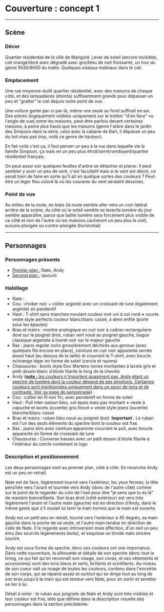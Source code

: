 # Couverture : concept 1

---

## Scène

### Décor

Quartier résidentiel de la ville de Marigold. Lever de soleil (encore invisible), ciel orangé/doré avec dégradé avec gris/bleu de nuit finissante, un truc du genre 5h30/6h00 du matin. Quelques oiseaux matinaux dans le ciel.

### Emplacement

Une rue moyenne dudit quartier résidentiel, avec des maisons de chaque côté, et des lampadaires (éteints) suffisamment grands pour dépasser un peu et "gratter" le ciel depuis notre point de vue.

Une voiture garée par-ci par-là, même une seule au fond suffirait en soi. Des arbres (logiquement visibles uniquement sur le trottoir "d'en face" vu l'angle de vue) entre les maisons, peut-être parfois devant certaines maisons, à peine plus hauts que les maisons (genre l'arbre dans le jardin des Simpson dans la série, celui avec la cabane de Bart, il dépasse un peu du toit mais pas trop, voilà ce genre de hauteur).

En fait voilà c'est ça, il faut penser un peu à la rue dans laquelle vie la famille Simpson, ça mais en un peu plus étroit/serré/verdoyant/quartier résidentiel français.

On peut aussi voir quelques feuilles d'arbre se détacher et planer. Il peut sembler y avoir un peu de vent, c'est facultatif mais si le vent est décrit, ce serait bien de faire en sorte qu'il ait en quelque sortes des couleurs ? Peut-être un léger flou coloré là où les courants du vent seraient dessinés.	

### Point de vue

Au milieu de la route, en biais (la route semble aller vers un coin latéral arrière de la scène, du côté où le soleil semble se lever/la lumière du jour semble apparaître, parce que ladite lumière sera forcément plus visible de ce côté et non de l'autre où les maisons cacheront un peu plus le ciel), aucune plongée ou contre-plongée (horizontal)
 
---

## Personnages

### Personnages présents 

 * <u>Premier plan&nbsp;:</u> Nate, Andy
 * <u>Second plan&nbsp;:</u> (aucun)

### Habillage

 * Nate&nbsp;: 
  * Cou&nbsp;: choker noir + collier argenté avec un croissant de lune (également argenté) en pendentif
  * Haut&nbsp;: T-shirt sans manches moulant couleur noir uni à col rond **+** courte veste style perfecto couleur blanc/blanc cassé, à demi enfilé (porté sous les épaules)
  * Bras et mains&nbsp;: montre analogique en cuir noir à cadran rectangulaire doré sur le poignet droit, ruban vert noué au poignet gauche, bague classique argentée à liseret noir sur le majeur gauche
  * Bas&nbsp;: jeans regular noirs grossièrement déchirés aux genoux (avec quelques fils encore en place), ceinture en cuir noir apparente serrée assez haut (au dessus de la taille) et couvrant le T-shirt, avec boucle or/orange léger en forme de soleil (cercle et rayons)
  * Chaussures&nbsp;: boots style Doc Martens noires montantes à lacets gris et petit dessin blanc d'étoile filante le long de la cheville
 * Andy (<u>**note&nbsp;:** les couleurs n'importent quasiment pas, Andy étant un spectre de lumière dont la couleur dépend de ses émotions. Certaines couleurs sont mentionnées uniquement dans un souci de tons et de contraste. Voir sa page de personnage</u>)&nbsp;:
  * Cou&nbsp;: collier en fil noir fin, avec pendentif en forme de soleil
  * Haut&nbsp;: Pull inter-saison bleu, col épais mais pas montant **+** veste à capuche et lacets (ouverte)  gris foncé **+** veste style jeans (ouverte) blanche/blanc cassé
  * Bras et mains&nbsp;: ruban bleu noué au poignet droit. **Important**&nbsp;: Le ruban est l'un des seuls éléments du spectre dont la couleur est fixe.
  * Bas&nbsp;: jeans slim avec ceinture apparente couvrant le pull, avec boucle apparente en forme de croissant de lune
  * Chaussures&nbsp;: Converse basses avec un petit dessin d'étoile filante à l'intérieur du cercle contenant le logo
  
### Description et positionnement

Les deux personnages sont au premier plan, côte à côte. En revanche Andy est un peu en retrait.

Nate est de face, légèrement tourné vers l'extérieur, les yeux fermés, la tête penchée vers l'avant et tournée vers Andy (donc de l'autre côté) comme sur le point de le regarder du coin de l'oeil pour dire "je sens que tu es là" de manière bienveillante. Son bras droit (côté extérieur) est vers très légèrement l'avant et l'autre main (gauche) est en direction d'Andy, dans le même geste que s'il voulait lui tenir la main hormis que la main est ouverte.  

Andy est un petit peu en retrait, tourné vers l'extérieur à 45 degrés, sa main gauche dans la poche de sa veste, et l'autre main tendue en direction de celle de Nate. Il le regarde avec introversion mais affection, d'un oeil un peu ému (les sourcils légèrements levés), et esquisse un timide mais sincère sourire.

Andy est sous forme de spectre, donc ses couleurs ont une importance. Dans cette couverture, la silhouette et détails de son spectre (donc tout le lining, ce qui fait qu'on reconnaît son visage, son corps, et ses vêtements et accessoires) sont des tons bleus et verts, brillants et scintillants. Au niveau de son coeur naît un nuage de toutes les couleurs, contenu dans l'enceinte de son corps, qui se répand assez et *surtout* qui se dirige tout au long de son bras jusqu'à la main qui est tendue vers Nate, pour en sortir et sembler se lier à lui.

Détail à noter&nbsp;: le ruban aux poignets de Nate et Andy sont très visibles et leur couleur est fixe, telle que définie dans la description visuelle des personnages dans la section précédente.
